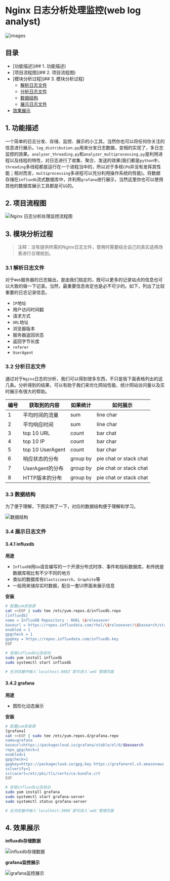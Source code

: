 # Nginx 日志分析处理监控(web log analyst)

![images](./images/web_log_anlyzst.jpg)

## 目录

- [功能描述](## 1. 功能描述)
- [项目流程图](## 2. 项目流程图)
- [模块分析过程](## 3. 模块分析过程)
   - [解析日志文件](###解析日志文件)
   - [分析日志文件](###分析日志文件)
   - [数据结构](###数据结构)
   - [展示日志文件](###展示日志文件)
- [效果展示](##效果展示)


## 1. 功能描述

一个简单的日志分发、存储、监控、展示的小工具，当然你也可以将任何你关注的信息进行展示。`log_distribution.py`用来分发日志数据，变相的实现了，多日志监控的效果。`analyzer_threading.py`和`analyzer_multiprocessing.py`是利用进程以及线程的特性，对日志进行了收集、聚合、发送的效果(我们都是`python`中，`threading`多线程都是运行在一个进程当中的，所以对于多核`CPU`并没有发挥其性能；相对而言，`multiprocessing`多进程可以充分利用操作系统的性能)。将数据存储在`influxdb`流式数据库中，并利用`grafana`进行展示，当然这里你也可以使用其他的数据库展示工具都是可以的。


## 2. 项目流程图

![Nginx 日志分析处理监控流程图](./images/nginx_log_processing_monitoring.png)


## 3. 模块分析过程

> 注释：没有提供所需的Nginx日志文件，使用时需要结合自己的真实适用场景进行合理规划。

### 3.1 解析日志文件
对于`Web`服务器的日志输出，是由我们指定的，既可以更多的记录站点的信息也可以大致的做一下记录。当然，最重要信息肯定也是必不可少的。如下，列出了比较重要的日志记录信息。

- `IP`地址
- 用户访问时间戳
- 请求方式
- `URL`地址
- 浏览器版本
- 服务器返回状态
- 返回字节长度
- `referer`
- `UserAgent`


### 3.2 分析日志文件
通过对于`Nginx`日志的分析，我们可以得到很多东西，不只是我下面表格列出的这几条。分析得到的结果，可以有助于我们来优化网站性能、统计网站访问量以及实时展示有很大的帮助。

| 编号 | 获取到的内容 | 如果统计 | 如何展示 |
| --- | --- | --- | --- |
| 1 | 平均时间的流量 | sum | line char |
| 2 | 平均响应时间 | sum | line char |
| 3 | top 10 URL | count | bar chat |
| 4 | top 10 IP | count | bar char |
| 5 | top 10 UserAgent | count | bar char |
| 6 | 响应状态的分布 | group by | pie chat or stack chat |
| 7 | UserAgent的分布 | group by | pie chat or stack chat |
| 8 | HTTP版本的分布 | group by | pie chat or stack chat |


### 3.3 数据结构
为了便于理解，下图实例了一下，对应的数据结构便于理解和学习。

![数据结构](./images/structure_of_the_data.png)


### 3.4 展示日志文件

#### 3.4.1 influxdb

**用途**

- `InfluxDB`用`Go`语言编写的一个开源分布式时序、事件和指标数据库，和传统是数据库相比有不少不同的地方
- 类似的数据库有`Elasticsearch`、`Graphite`等
- 一般用来储存实时数据，配合一套UI界面来展示信息

**安装**

```bash
# 配置yum安装源
cat <<EOF | sudo tee /etc/yum.repos.d/influxdb.repo
[influxdb]
name = InfluxDB Repository - RHEL \$releasever
baseurl = https://repos.influxdata.com/rhel/\$releasever/\$basearch/stable
enabled = 1
gpgcheck = 1
gpgkey = https://repos.influxdata.com/influxdb.key
EOF

# 安装influxdb以及启动
sudo yum install influxdb
sudo systemctl start influxdb

# 在浏览器中输入`localhost:8083`即可进入`web`管理页面
```

#### 3.4.2 grafana

**用途**

- 图形化动态展示

**安装**

```bash
# 配置yum安装源
[grafana]
cat <<EOF | sudo tee /etc/yum.repos.d/grafana.repo
name=grafana
baseurl=https://packagecloud.io/grafana/stable/el/6/$basearch
repo_gpgcheck=1
enabled=1
gpgcheck=1
gpgkey=https://packagecloud.io/gpg.key https://grafanarel.s3.amazonaws.com/RPM-GPG-KEY-grafana
sslverify=1
sslcacert=/etc/pki/tls/certs/ca-bundle.crt
EOF

# 安装influxdb以及启动
sudo yum install grafana
sudo systemctl start grafana-server
sudo systemctl status grafana-server

# 在浏览器中输入`localhost:3000`即可进入`web`管理页面
```


## 4. 效果展示

**influxdb存储数据**

![influxdb存储数据](./images/influxdb.jpeg)

**grafana监控展示**

![grafana监控展示](./images/grafana.jpeg)
